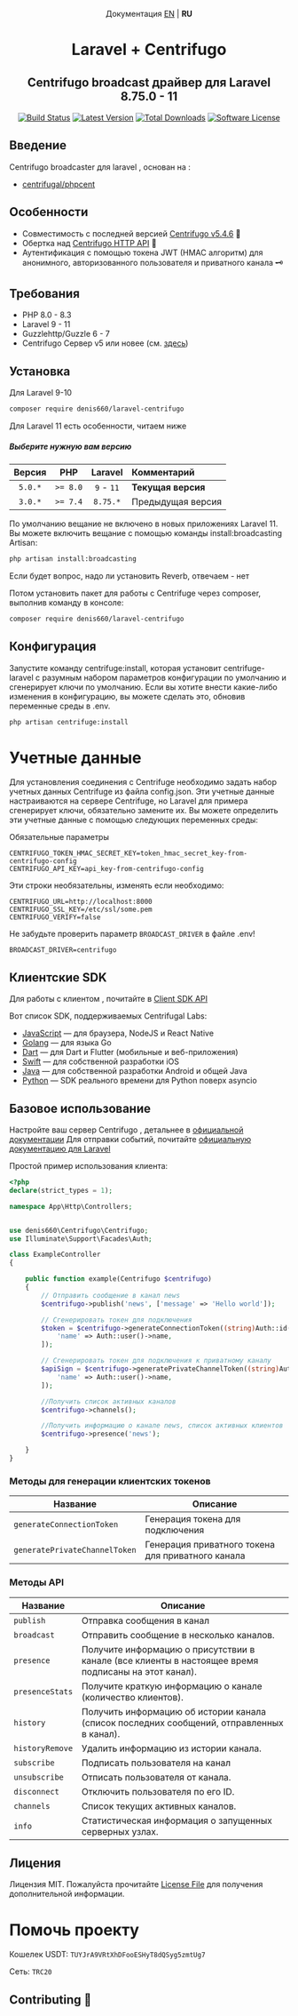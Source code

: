 <p align="center">Документация <a href="https://github.com/denis660/laravel-centrifugo/blob/master/README.md">EN</a> | <b>RU</b></p>

<h1 align="center">Laravel + Centrifugo</h1>
<h2 align="center">Centrifugo broadcast драйвер для Laravel 8.75.0 - 11 </h2>


<p align="center">
<a href="https://github.com/denis660/laravel-centrifugo/actions/workflows/tests.yml"><img src="https://github.com/denis660/laravel-centrifugo/actions/workflows/tests.yml/badge.svg" alt="Build Status"></a>
<a href="https://github.com/denis660/laravel-centrifugo/releases"><img src="https://img.shields.io/github/release/denis660/laravel-centrifugo.svg?style=flat-square" alt="Latest Version"></a>
<a href="https://packagist.org/packages/denis660/laravel-centrifugo"><img src="https://img.shields.io/packagist/dt/denis660/laravel-centrifugo.svg?style=flat-square" alt="Total Downloads"></a>
<a href="https://github.com/denis660/Centrifuge/blob/master/LICENSE"><img src="https://img.shields.io/badge/license-MIT-blue.svg" alt="Software License"></a>
</p>

## Введение
Centrifugo broadcaster для laravel , основан на :
- [centrifugal/phpcent](https://github.com/centrifugal/phpcent)

## Особенности
- Совместимость с последней версией [Centrifugo v5.4.6](https://github.com/centrifugal/centrifugo/releases/tag/v5.4.6) 🚀
- Обертка над [Centrifugo HTTP API](https://centrifugal.dev/docs/server/server_api) 🔌
- Аутентификация с помощью токена JWT (HMAC алгоритм) для анонимного, авторизованного пользователя и приватного канала 🗝️

## Требования
- PHP 8.0 - 8.3
- Laravel 9 - 11
- Guzzlehttp/Guzzle 6 - 7
- Centrifugo Сервер v5 или новее (см. [здесь](https://github.com/centrifugal/centrifugo))

## Установка

Для Laravel 9-10
```bash
composer require denis660/laravel-centrifugo
```
Для Laravel 11 есть особенности, читаем ниже



##### Выберите нужную вам версию

| Версия  |   PHP    |  Laravel  |       Комментарий       |
|:-------:|:--------:|:---------:|:--------------------|
| `5.0.*` | `>= 8.0` | `9` - `11` | **Текущая версия** |
| `3.0.*` | `>= 7.4` | `8.75.*`  | Предыдущая версия    |


По умолчанию вещание не включено в новых приложениях Laravel 11. Вы можете включить вещание с помощью команды install:broadcasting Artisan:
```bash
php artisan install:broadcasting
```
Если будет вопрос, надо ли установить Reverb, отвечаем - нет

Потом установить пакет для работы с Centrifuge через composer, выполнив команду в консоле:
```bash
composer require denis660/laravel-centrifugo
```

## Конфигурация
Запустите команду centrifuge:install, которая установит centrifuge-laravel с разумным набором параметров конфигурации по умолчанию и сгенерирует ключи по умолчанию.
Если вы хотите внести какие-либо изменения в конфигурацию, вы можете сделать это, обновив переменные среды в .env.
```bash
php artisan centrifuge:install
```

# Учетные данные
Для установления соединения с Centrifuge необходимо задать набор учетных данных Centrifuge из файла config.json.
Эти учетные данные настраиваются на сервере Centrifuge, но Laravel для примера сгенерирует ключи, обязательно замените их. Вы можете определить эти учетные данные с помощью следующих переменных среды:

Обязательные параметры
```
CENTRIFUGO_TOKEN_HMAC_SECRET_KEY=token_hmac_secret_key-from-centrifugo-config
CENTRIFUGO_API_KEY=api_key-from-centrifugo-config
```
Эти строки необязательны, изменять если необходимо:
```
CENTRIFUGO_URL=http://localhost:8000
CENTRIFUGO_SSL_KEY=/etc/ssl/some.pem
CENTRIFUGO_VERIFY=false
```

Не забудьте проверить параметр `BROADCAST_DRIVER` в файле .env!

```
BROADCAST_DRIVER=centrifugo
```

## Клиентские SDK
Для работы с клиентом , почитайте в [Client SDK API](https://centrifugal.dev/docs/transports/client_api)

Вот список SDK, поддерживаемых Centrifugal Labs:
- [JavaScript](https://github.com/centrifugal/centrifuge-js) — для браузера, NodeJS и React Native
- [Golang](https://github.com/centrifugal/centrifuge-go) — для языка Go
- [Dart](https://github.com/centrifugal/centrifuge-dart) — для Dart и Flutter (мобильные и веб-приложения)
- [Swift](https://github.com/centrifugal/centrifuge-swift) — для собственной разработки iOS
- [Java](https://github.com/centrifugal/centrifuge-java) — для собственной разработки Android и общей Java
- [Python](https://github.com/centrifugal/centrifuge-python) — SDK реального времени для Python поверх asyncio

## Базовое использование

Настройте ваш сервер Centrifugo , детальнее в [официальной документации](https://centrifugal.dev)
Для отправки событий, почитайте [официальную документацию для Laravel](https://laravel.com/docs/11.x/broadcasting)





Простой пример использования клиента:

```php
<?php
declare(strict_types = 1);

namespace App\Http\Controllers;


use denis660\Centrifugo\Centrifugo;
use Illuminate\Support\Facades\Auth;

class ExampleController
{

    public function example(Centrifugo $centrifugo)
    {
        // Отправить сообщение в канал news
        $centrifugo->publish('news', ['message' => 'Hello world']);

        // Сгенерировать токен для подключения
        $token = $centrifugo->generateConnectionToken((string)Auth::id(), 0, [
            'name' => Auth::user()->name,
        ]);

        // Сгенерировать токен для подключения к приватному каналу
        $apiSign = $centrifugo->generatePrivateChannelToken((string)Auth::id(), 'channel', time() + 5 * 60, [
            'name' => Auth::user()->name,
        ]);

        //Получить список активных каналов
        $centrifugo->channels();

        //Получить информацию о канале news, список активных клиентов
        $centrifugo->presence('news');

    }
}
```
### Методы для генерации клиентских токенов
| Название | Описание |
|------|-------------|
| ```generateConnectionToken```  | Генерация токена для подключения |
| ```generatePrivateChannelToken``` | Генерация приватного токена для приватного канала |


### Методы API

| Название | Описание |
|------|-------------|
| ```publish``` | Отправка сообщения в канал |
| ```broadcast``` | Отправить сообщение в несколько каналов. |
| ```presence``` | Получите информацию о присутствии в канале (все клиенты в настоящее время подписаны на этот канал). |
| ```presenceStats``` | Получите краткую информацию о канале (количество клиентов).|
| ```history``` | Получить информацию об истории канала (список последних сообщений, отправленных в канал). |
| ```historyRemove``` | Удалить информацию из истории канала. |
| ```subscribe``` | Подписать пользователя на канал |
| ```unsubscribe``` | Отписать пользователя от канала. |
| ```disconnect``` | Отключить пользователя по его ID. |
| ```channels``` | Cписок текущих активных каналов. |
| ```info``` | Статистическая информация о запущенных серверных узлах. |


## Лицения

Лицензия MIT. Пожалуйста прочитайте [License File](https://github.com/denis660/laravel-centrifugo/blob/master/LICENSE) для получения дополнительной информации.

# Помочь проекту
Кошелек USDT: ```TUYJrA9VRtXhDFooESHyT8dQSyg5zmtUg7```

Сеть: ```TRC20```

## Contributing 🤝

